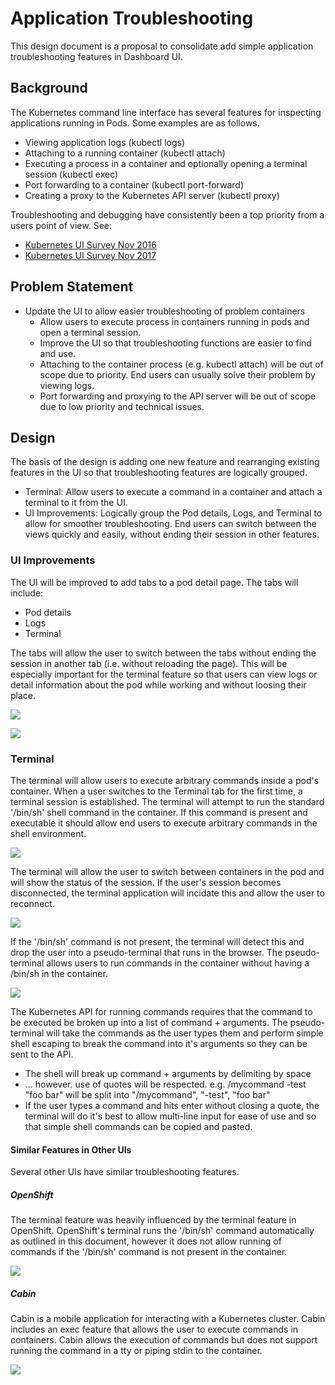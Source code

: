 # Application Troubleshooting 

This design document is a proposal to consolidate add simple application
troubleshooting features in Dashboard UI.

## Background

The Kubernetes command line interface has several features for inspecting
applications running in Pods. Some examples are as follows.

- Viewing application logs (kubectl logs)
- Attaching to a running container (kubectl attach)
- Executing a process in a container and optionally opening a terminal session
  (kubectl exec)
- Port forwarding to a container (kubectl port-forward)
- Creating a proxy to the Kubernetes API server (kubectl proxy)

Troubleshooting and debugging have consistently been a top priority from a
users point of view. See:

- [Kubernetes UI Survey Nov 2016](https://github.com/kubernetes/dashboard/blob/master/docs/devel/images/kubecon-dashboard-survey-infographic-nov2016.png)
- [Kubernetes UI Survey Nov 2017](http://blog.kubernetes.io/2017/01/kubernetes-ux-survey-infographic.html)

## Problem Statement

- Update the UI to allow easier troubleshooting of problem containers
  - Allow users to execute process in containers running in pods and open a
    terminal session.
  - Improve the UI so that troubleshooting functions are easier to find and use.
  - Attaching to the container process (e.g. kubectl attach) will be out of scope
    due to priority. End users can usually solve their problem by viewing logs. 
  - Port forwarding and proxying to the API server will be out of scope due to
    low priority and technical issues.

## Design

The basis of the design is adding one new feature and rearranging existing
features in the UI so that troubleshooting features are logically grouped.

- Terminal: Allow users to execute a command in a container and attach a
  terminal to it from the UI.
- UI Improvements: Logically group the Pod details, Logs, and Terminal to allow
  for smoother troubleshooting. End users can switch between the views quickly
  and easily, without ending their session in other features.

### UI Improvements

The UI will be improved to add tabs to a pod detail page. The tabs will include:

- Pod details
- Logs
- Terminal

The tabs will allow the user to switch between the tabs without ending the
session in another tab (i.e. without reloading the page). This will be
especially important for the terminal feature so that users can view logs or
detail information about the pod while working and without loosing their place.

![](mockups/24-01-2017-troubleshooting/details.png)

![](mockups/24-01-2017-troubleshooting/logs.png)

### Terminal

The terminal will allow users to execute arbitrary commands inside a pod's
container. When a user switches to the Terminal tab for the first time, a
terminal session is established. The terminal will attempt to run the standard
'/bin/sh' shell command in the container. If this command is present and
executable it should allow end users to execute arbitrary commands in the shell
environment.

![](mockups/24-01-2017-troubleshooting/terminal.png)

The terminal will allow the user to switch between containers in the pod and
will show the status of the session. If the user's session becomes disconnected,
the terminal application will incidate this and allow the user to reconnect.

![](mockups/24-01-2017-troubleshooting/disconnected.png)

If the '/bin/sh' command is not present, the terminal will detect this and drop
the user into a pseudo-terminal that runs in the browser. The pseudo-terminal
allows users to run commands in the container without having a /bin/sh in the
container.

![](mockups/24-01-2017-troubleshooting/no-shell.png)
 
The Kubernetes API for running commands requires that the command to be
executed be broken up into a list of command + arguments. The pseudo-terminal
will take the commands as the user types them and perform simple shell escaping
to break the command into it's arguments so they can be sent to the API.
 
* The shell will break up command + arguments by delimiting by space
* ... however. use of quotes will be respected. e.g. /mycommand \-test "foo
  bar" will be split into "/mycommand", "-test", "foo bar"
* If the user types a command and hits enter without closing a quote, the
  terminal will do it's best to allow multi-line input for ease of use and so
  that simple shell commands can be copied and pasted.

#### Similar Features in Other UIs

Several other UIs have similar troubleshooting features.

##### OpenShift

The terminal feature was heavily influenced by the terminal feature in
OpenShift. OpenShift's terminal runs the '/bin/sh' command automatically as
outlined in this document, however it does not allow running of commands if the
'/bin/sh' command is not present in the container.

![](mockups/24-01-2017-troubleshooting/openshift.png)

##### Cabin

Cabin is a mobile application for interacting with a Kubernetes cluster. Cabin
includes an exec feature that allows the user to execute commands in
containers. Cabin allows the execution of commands but does not support running
the command in a tty or piping stdin to the container.

![](mockups/24-01-2017-troubleshooting/cabin.png)
